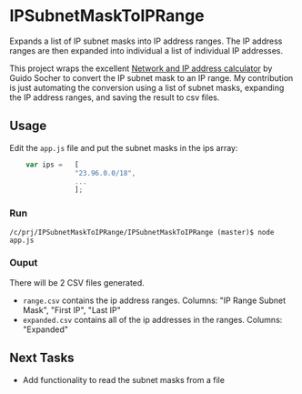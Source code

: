 ﻿IPSubnetMaskToIPRange
=====================

Expands a list of IP subnet masks into IP address ranges.  The IP address ranges are then expanded into individual a list of individual IP addresses.

This project wraps the excellent [Network and IP address calculator](http://www.tuxgraphics.org/toolbox/network_address_calculator_add.html "Network and IP address calculator") by Guido Socher to convert the IP subnet mask to an IP range. My contribution is just automating the conversion using a list of subnet masks, expanding the IP address ranges, and saving the result to csv files.

## Usage

Edit the `app.js` file and put the subnet masks in the ips array:

```js
    var ips =	[
				"23.96.0.0/18",
				...
				];
```

### Run

    /c/prj/IPSubnetMaskToIPRange/IPSubnetMaskToIPRange (master)$ node app.js

### Ouput

There will be 2 CSV files generated.
* `range.csv` contains the ip address ranges. Columns: "IP Range Subnet Mask", "First IP", "Last IP"
* `expanded.csv` contains all of the ip addresses in the ranges. Columns: "Expanded"

## Next Tasks

* Add functionality to read the subnet masks from a file

